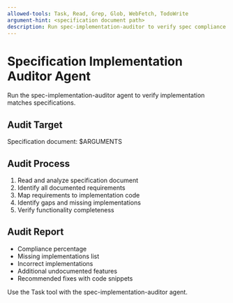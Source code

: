 ```yaml
---
allowed-tools: Task, Read, Grep, Glob, WebFetch, TodoWrite
argument-hint: <specification document path>
description: Run spec-implementation-auditor to verify spec compliance
---
```


# Specification Implementation Auditor Agent

Run the spec-implementation-auditor agent to verify implementation matches specifications.

## Audit Target
Specification document: $ARGUMENTS

## Audit Process
1. Read and analyze specification document
2. Identify all documented requirements
3. Map requirements to implementation code
4. Identify gaps and missing implementations
5. Verify functionality completeness

## Audit Report
- Compliance percentage
- Missing implementations list
- Incorrect implementations
- Additional undocumented features
- Recommended fixes with code snippets

Use the Task tool with the spec-implementation-auditor agent.